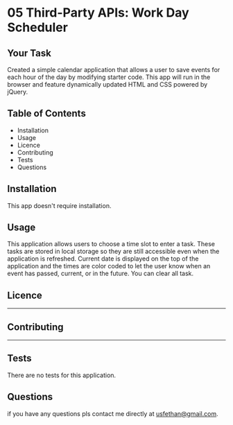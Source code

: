 # 05 Third-Party APIs: Work Day Scheduler

## Your Task

Created a simple calendar application that allows a user to save events for each hour of the day by modifying starter code. This app will run in the browser and feature dynamically updated HTML and CSS powered by jQuery.

## Table of Contents
* Installation
* Usage
* Licence
* Contributing
* Tests
* Questions

## Installation
This app doesn't require installation.

## Usage

This application allows users to choose a time slot to enter a task. These tasks are stored in local storage so they are still accessible even when the application is refreshed. Current date is displayed on the top of the application and the times are color coded to let the user know when an event has passed, current, or in the future. You can clear all task.

## Licence

---

## Contributing

---

## Tests

There are no tests for this application.

## Questions

if you have any questions pls contact me directly at usfethan@gmail.com.
